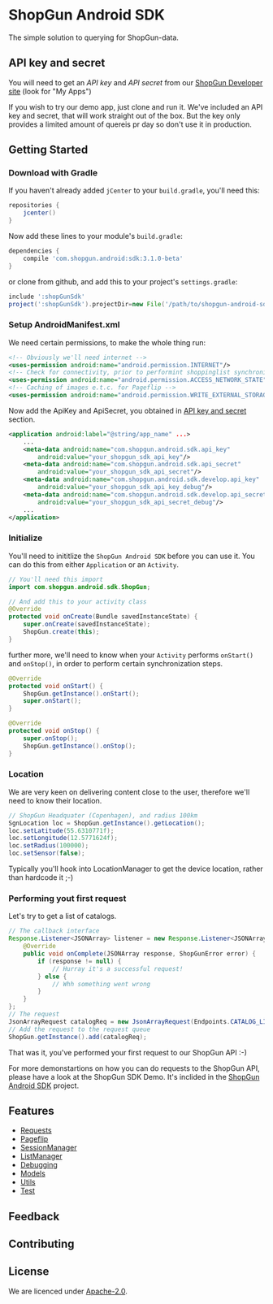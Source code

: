 ShopGun Android SDK
===================

The simple solution to querying for ShopGun-data.

<a name="api-key-secret">API key and secret
-----------------
You will need to get an *API key* and *API secret* from our 
[ShopGun Developer site] (look for "My Apps")

If you wish to try our demo app, just clone and run it. We've included an API 
key and secret, that will work straight out of the box. But the key only provides 
a limited amount of quereis pr day so don't use it in production.

Getting Started
---------------

### Download with Gradle
If you haven't already added `jCenter` to your `build.gradle`, you'll need this:
```groovy
repositories {
    jcenter() 
}
```
Now add these lines to your module's `build.gradle`:

```groovy
dependencies {
	compile 'com.shopgun.android:sdk:3.1.0-beta'
}
```

or clone from github, and add this to your project's `settings.gradle`:

```groovy
include ':shopGunSdk'
project(':shopGunSdk').projectDir=new File('/path/to/shopgun-android-sdk/shopGunSdk')
```

### Setup AndroidManifest.xml

We need certain permissions, to make the whole thing run:
```xml
<!-- Obviously we'll need internet -->
<uses-permission android:name="android.permission.INTERNET"/>
<!-- Check for connectivity, prior to performint shoppinglist synchronization -->
<uses-permission android:name="android.permission.ACCESS_NETWORK_STATE"/>
<!-- Caching of images e.t.c. for Pageflip -->
<uses-permission android:name="android.permission.WRITE_EXTERNAL_STORAGE" />
```

Now add the ApiKey and ApiSecret, you obtained in 
[API key and secret](#api-key-secret) section.

```xml
<application android:label="@string/app_name" ...>
    ...
    <meta-data android:name="com.shopgun.android.sdk.api_key"
        android:value="your_shopgun_sdk_api_key"/>
    <meta-data android:name="com.shopgun.android.sdk.api_secret"
        android:value="your_shopgun_sdk_api_secret"/>
    <meta-data android:name="com.shopgun.android.sdk.develop.api_key"
        android:value="your_shopgun_sdk_api_key_debug"/>
    <meta-data android:name="com.shopgun.android.sdk.develop.api_secret"
        android:value="your_shopgun_sdk_api_secret_debug"/>
    ...
</application>
```

### Initialize
You'll need to inititlize the `ShopGun Android SDK` before you can use it. 
You can do this from either `Application` or an `Activity`. 

```java
// You'll need this import
import com.shopgun.android.sdk.ShopGun;

// And add this to your activity class
@Override
protected void onCreate(Bundle savedInstanceState) {
    super.onCreate(savedInstanceState);
    ShopGun.create(this);
}
```

further more, we'll need to know when your `Activity` performs `onStart()` and 
`onStop()`, in order to perform certain synchronization steps.


```java
@Override
protected void onStart() {
    ShopGun.getInstance().onStart();
    super.onStart();
}

@Override
protected void onStop() {
    super.onStop();
    ShopGun.getInstance().onStop();
}

```

### Location
We are very keen on delivering content close to the user, therefore we'll need
to know their location. 

```java
// ShopGun Headquater (Copenhagen), and radius 100km
SgnLocation loc = ShopGun.getInstance().getLocation();
loc.setLatitude(55.6310771f);
loc.setLongitude(12.5771624f);
loc.setRadius(100000);
loc.setSensor(false);
```

Typically you'll hook into LocationManager to get the device location, rather 
than hardcode it ;-)

### Performing yout first request

Let's try to get a list of catalogs.

```java
// The callback interface
Response.Listener<JSONArray> listener = new Response.Listener<JSONArray>() {
    @Override
    public void onComplete(JSONArray response, ShopGunError error) {
        if (response != null) {
            // Hurray it's a successful request!
        } else {
            // Whh something went wrong
        }
    }
};
// The request
JsonArrayRequest catalogReq = new JsonArrayRequest(Endpoints.CATALOG_LIST, listener);
// Add the request to the request queue
ShopGun.getInstance().add(catalogReq);
```
That was it, you've performed your first request to our ShopGun API :-)

For more demonstartions on how you can do requests to the ShopGun API, 
please have a look at the ShopGun SDK Demo. It's inclided in the [ShopGun Android SDK] project.


Features
--------


* [Requests](#first-request)
* [Pageflip](#pageflip)
* [SessionManager](#sessionmanager)
* [ListManager](#listmanager)
* [Debugging](#debugging)
* [Models](#models)
* [Utils](#utils)
* [Test](#test)

Feedback
--------



Contributing
------------



License
-------
We are licenced under [Apache-2.0](http://www.apache.org/licenses/LICENSE-2.0).


[ShopGun Developer site]:https://business.shopgun.com/developers/
[ShopGun Android SDK]:https://github.com/shopgun/shopgun-android-sdk/
[ShopGun API Documentation]:http://docs.api.etilbudsavis.dk/
